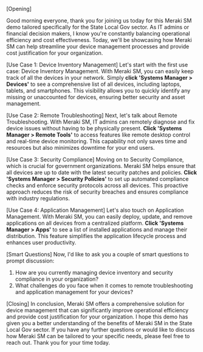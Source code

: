 [Opening]

Good morning everyone, thank you for joining us today for this Meraki SM demo tailored specifically for the State Local Gov sector. As IT admins or financial decision makers, I know you're constantly balancing operational efficiency and cost effectiveness. Today, we'll be showcasing how Meraki SM can help streamline your device management processes and provide cost justification for your organization.

[Use Case 1: Device Inventory Management]
Let's start with the first use case: Device Inventory Management. With Meraki SM, you can easily keep track of all the devices in your network. Simply **click 'Systems Manager > Devices'** to see a comprehensive list of all devices, including laptops, tablets, and smartphones. This visibility allows you to quickly identify any missing or unaccounted for devices, ensuring better security and asset management.

[Use Case 2: Remote Troubleshooting]
Next, let's talk about Remote Troubleshooting. With Meraki SM, IT admins can remotely diagnose and fix device issues without having to be physically present. **Click 'Systems Manager > Remote Tools'** to access features like remote desktop control and real-time device monitoring. This capability not only saves time and resources but also minimizes downtime for your end users.

[Use Case 3: Security Compliance]
Moving on to Security Compliance, which is crucial for government organizations. Meraki SM helps ensure that all devices are up to date with the latest security patches and policies. **Click 'Systems Manager > Security Policies'** to set up automated compliance checks and enforce security protocols across all devices. This proactive approach reduces the risk of security breaches and ensures compliance with industry regulations.

[Use Case 4: Application Management]
Let's also touch on Application Management. With Meraki SM, you can easily deploy, update, and remove applications on all devices from a centralized platform. **Click 'Systems Manager > Apps'** to see a list of installed applications and manage their distribution. This feature simplifies the application lifecycle process and enhances user productivity.

[Smart Questions]
Now, I'd like to ask you a couple of smart questions to prompt discussion:
1. How are you currently managing device inventory and security compliance in your organization?
2. What challenges do you face when it comes to remote troubleshooting and application management for your devices?

[Closing]
In conclusion, Meraki SM offers a comprehensive solution for device management that can significantly improve operational efficiency and provide cost justification for your organization. I hope this demo has given you a better understanding of the benefits of Meraki SM in the State Local Gov sector. If you have any further questions or would like to discuss how Meraki SM can be tailored to your specific needs, please feel free to reach out. Thank you for your time today.